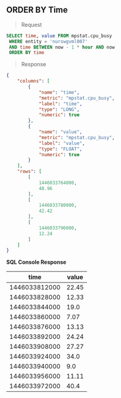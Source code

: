 ## ORDER BY Time

> Request

```sql
SELECT time, value FROM mpstat.cpu_busy 
 WHERE entity = 'nurswgvml007' 
 AND time BETWEEN now - 1 * hour AND now 
 ORDER BY time
```

> Response

```json
{
    "columns": [
        {
            "name": "time",
            "metric": "mpstat.cpu_busy",
            "label": "time",
            "type": "LONG",
            "numeric": true
        },
        {
            "name": "value",
            "metric": "mpstat.cpu_busy",
            "label": "value",
            "type": "FLOAT",
            "numeric": true
        }
    ],
    "rows": [
        [
            1446033764000,
            48.96
        ],
        [
            1446033780000,
            42.42
        ],
        [
            1446033796000,
            12.24
        ]
    ]
}
```

**SQL Console Response**

| time          | value | 
|---------------|-------| 
| 1446033812000 | 22.45 | 
| 1446033828000 | 12.33 | 
| 1446033844000 | 19.0  | 
| 1446033860000 | 7.07  | 
| 1446033876000 | 13.13 | 
| 1446033892000 | 24.24 | 
| 1446033908000 | 27.27 | 
| 1446033924000 | 34.0  | 
| 1446033940000 | 9.0   | 
| 1446033956000 | 11.11 | 
| 1446033972000 | 40.4  | 
